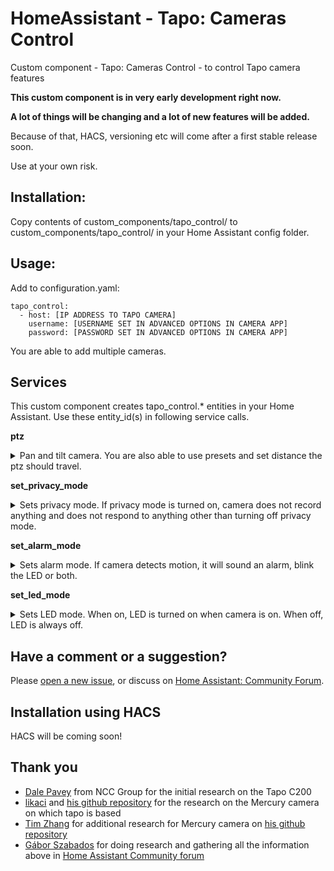 # HomeAssistant - Tapo: Cameras Control

Custom component - Tapo: Cameras Control - to control Tapo camera features

**This custom component is in very early development right now.**

**A lot of things will be changing and a lot of new features will be added.**

Because of that, HACS, versioning etc will come after a first stable release soon.

Use at your own risk.

## Installation:

Copy contents of custom_components/tapo_control/ to custom_components/tapo_control/ in your Home Assistant config folder.

## Usage:

Add to configuration.yaml:

```
tapo_control:
  - host: [IP ADDRESS TO TAPO CAMERA]
    username: [USERNAME SET IN ADVANCED OPTIONS IN CAMERA APP]
    password: [PASSWORD SET IN ADVANCED OPTIONS IN CAMERA APP]
```

You are able to add multiple cameras.

## Services

This custom component creates tapo_control.* entities in your Home Assistant. Use these entity_id(s) in following service calls.

**ptz**

<details>
  <summary>Pan and tilt camera. You are also able to use presets and set distance the ptz should travel.</summary>
  
  Data:
  - **entity_id** Required: Name of the entity to rotate
  - **tilt** Optional: Tilt direction. Allowed values: UP, DOWN 
  - **pan** Optional: Pan direction. Allowed values: RIGHT, LEFT
  - **preset** Optional: PTZ preset ID, starts at 1
  - **distance** Optional: Distance coefficient. Sets how much PTZ should be executed in one request. Allowed values: floating point numbers, 0 to 1 
</details>

**set_privacy_mode**

<details>
  <summary>Sets privacy mode. If privacy mode is turned on, camera does not record anything and does not respond to anything other than turning off privacy mode.</summary>
  
  Data:
  - **entity_id** Required: Name of the entity to set privacy mode for
  - **privacy_mode** Required: Sets privacy mode for camera. Possible values: on, off
</details>

**set_alarm_mode**

<details>
  <summary>Sets alarm mode. If camera detects motion, it will sound an alarm, blink the LED or both.</summary>
  
  Data:
  - **entity_id** Required: Name of the entity to set alarm mode for
  - **alarm_mode** Required: Sets alarm mode for camera. Possible values: on, off
  - **sound** Optional: Sets whether the alarm should use sound on motion detected. Possible values: on, off
  - **light** Optional: Sets whether the alarm should use light on motion detected. Possible values: on, off
</details>

**set_led_mode**

<details>
  <summary>Sets LED mode. When on, LED is turned on when camera is on. When off, LED is always off.</summary>
  
  Data:
  - **entity_id** Required: Name of the entity to set LED mode for
  - **led_mode** Required: Sets LED mode for camera. Possible values: on, off
</details>

## Have a comment or a suggestion?

Please [open a new issue](https://github.com/JurajNyiri/HomeAssistant-Tapo-Control/issues/new), or discuss on [Home Assistant: Community Forum](https://community.home-assistant.io/t/tapo-cameras-control/231795).

## Installation using HACS

HACS will be coming soon!

## Thank you

- [Dale Pavey](https://research.nccgroup.com/2020/07/31/lights-camera-hacked-an-insight-into-the-world-of-popular-ip-cameras/) from NCC Group for the initial research on the Tapo C200
- [likaci](https://github.com/likaci) and [his github repository](https://github.com/likaci/mercury-ipc-control) for the research on the Mercury camera on which tapo is based
- [Tim Zhang](https://github.com/ttimasdf) for additional research for Mercury camera on [his github repository](https://github.com/ttimasdf/mercury-ipc-control)
- [Gábor Szabados](https://github.com/GSzabados) for doing research and gathering all the information above in [Home Assistant Community forum](https://community.home-assistant.io/t/use-pan-tilt-function-for-tp-link-tapo-c200-from-home-assistant/170143/18)
